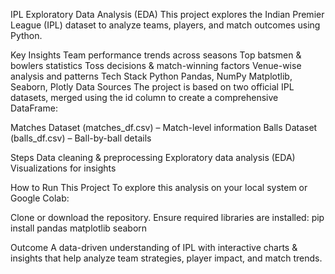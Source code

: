 IPL Exploratory Data Analysis (EDA)
This project explores the Indian Premier League (IPL) dataset to analyze teams, players, and match outcomes using Python.

Key Insights
Team performance trends across seasons
Top batsmen & bowlers statistics
Toss decisions & match-winning factors
Venue-wise analysis and patterns
Tech Stack
Python
Pandas, NumPy
Matplotlib, Seaborn, Plotly
Data Sources
The project is based on two official IPL datasets, merged using the id column to create a comprehensive DataFrame:

Matches Dataset (matches_df.csv) – Match-level information
Balls Dataset (balls_df.csv) – Ball-by-ball details

Steps
Data cleaning & preprocessing
Exploratory data analysis (EDA)
Visualizations for insights

How to Run This Project
To explore this analysis on your local system or Google Colab:

Clone or download the repository.
Ensure required libraries are installed:
pip install pandas matplotlib seaborn

Outcome
A data-driven understanding of IPL with interactive charts & insights that help analyze team strategies, player impact, and match trends.

